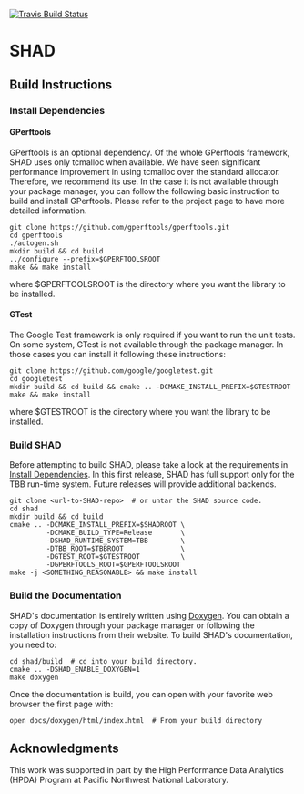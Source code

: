 
[![Travis Build Status](https://travis-ci.org/pnnl/SHAD.svg?branch=master)](https://travis-ci.org/pnnl/SHAD)

# SHAD

## Build Instructions

### Install Dependencies

#### GPerftools

GPerftools is an optional dependency.  Of the whole GPerftools framework, SHAD uses only tcmalloc when available.  We have seen significant performance improvement in using tcmalloc over the standard allocator.  Therefore, we recommend its use.  In the case it is not available through your package manager, you can follow the following basic instruction to build and install GPerftools.  Please refer to the project page to have more detailed information.

```
git clone https://github.com/gperftools/gperftools.git
cd gperftools
./autogen.sh
mkdir build && cd build
../configure --prefix=$GPERFTOOLSROOT
make && make install
```

where $GPERFTOOLSROOT is the directory where you want the library to be installed.

#### GTest

The Google Test framework is only required if you want to run the unit tests.  On some system, GTest is not available through the package manager.  In those cases you can install it following these instructions:

```
git clone https://github.com/google/googletest.git
cd googletest
mkdir build && cd build && cmake .. -DCMAKE_INSTALL_PREFIX=$GTESTROOT
make && make install
```

where $GTESTROOT is the directory where you want the library to be installed.

### Build SHAD

Before attempting to build SHAD, please take a look at the requirements in [Install Dependencies](#install-dependencies).  In this first release, SHAD has full support only for the TBB run-time system.  Future releases will provide additional backends.

```
git clone <url-to-SHAD-repo>  # or untar the SHAD source code.
cd shad
mkdir build && cd build
cmake .. -DCMAKE_INSTALL_PREFIX=$SHADROOT \
         -DCMAKE_BUILD_TYPE=Release       \
         -DSHAD_RUNTIME_SYSTEM=TBB        \
         -DTBB_ROOT=$TBBROOT              \
         -DGTEST_ROOT=$GTESTROOT          \
         -DGPERFTOOLS_ROOT=$GPERFTOOLSROOT
make -j <SOMETHING_REASONABLE> && make install
```

### Build the Documentation

SHAD's documentation is entirely written using [Doxygen](http://www.doxygen.org).  You can obtain a copy of Doxygen through your package manager or following the installation instructions from their website.  To build SHAD's documentation, you need to:
```
cd shad/build  # cd into your build directory.
cmake .. -DSHAD_ENABLE_DOXYGEN=1
make doxygen
```

Once the documentation is build, you can open with your favorite web browser the first page with:
```
open docs/doxygen/html/index.html  # From your build directory
```

## Acknowledgments
This work was supported in part by the High Performance Data Analytics (HPDA) Program at Pacific Northwest National Laboratory.
